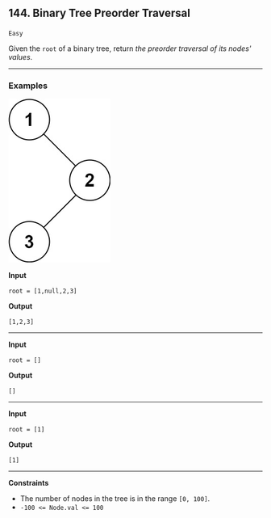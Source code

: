 ## 144. Binary Tree Preorder Traversal

`Easy`

Given the <code>root</code> of a binary tree, return <em>the preorder traversal of its nodes' values</em>.

---

### Examples

![](inorder_1.jpg)

**Input**
```
root = [1,null,2,3]
```

**Output**
```
[1,2,3]
```

---

**Input**
```
root = []
```

**Output**
```
[]
```

---

**Input**
```
root = [1]
```

**Output**
```
[1]
```

---

**Constraints**

<ul>
<li>The number of nodes in the tree is in the range <code>[0, 100]</code>.</li>
<li><code>-100 &lt;= Node.val &lt;= 100</code></li>
</ul>
